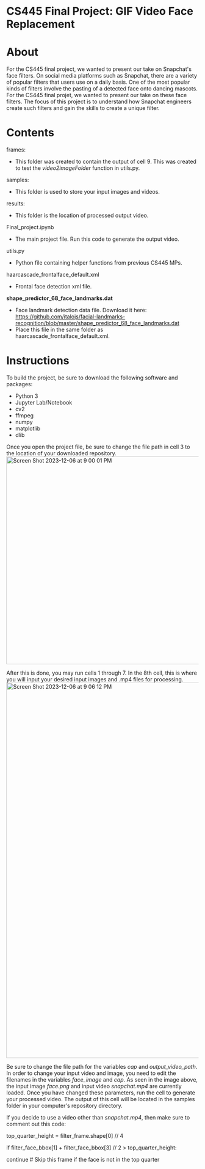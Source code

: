 # CS445 Final Project: GIF Video Face Replacement

# About
For the CS445 final project, we wanted to present our take on Snapchat's face filters. 
On social media platforms such as Snapchat, there are a variety of popular filters that users use on a daily basis. One of the most popular kinds of filters involve the pasting of a detected face onto dancing mascots. For the CS445 final projet, we wanted to present our take on these face filters. The focus of this project is to understand how Snapchat engineers create such filters and gain the skills to create a unique filter.

# Contents
frames:
 - This folder was created to contain the output of cell 9. This was created to test the *video2imageFolder* function in utils.py.

samples:
 - This folder is used to store your input images and videos.

results:
 - This folder is the location of processed output video.
   
Final_project.ipynb
 - The main project file. Run this code to generate the output video.
   
utils.py
 - Python file containing helper functions from previous CS445 MPs.
   
haarcascade_frontalface_default.xml
 - Frontal face detection xml file.
   
**shape_predictor_68_face_landmarks.dat**
 - Face landmark detection data file. Download it here: https://github.com/italojs/facial-landmarks-recognition/blob/master/shape_predictor_68_face_landmarks.dat
 - Place this file in the same folder as haarcascade_frontalface_default.xml.

# Instructions
To build the project, be sure to download the following software and packages:
 - Python 3
 - Jupyter Lab/Notebook
 - cv2
 - ffmpeg
 - numpy
 - matplotlib
 - dlib

Once you open the project file, be sure to change the file path in cell 3 to the location of your downloaded repository.
<img width="544" alt="Screen Shot 2023-12-06 at 9 00 01 PM" src="https://github.com/phan603/CS445-final-project/assets/87063643/3f1eed54-448f-4efc-891d-c07cd8a0fd9b">

After this is done, you may run cells 1 through 7. In the 8th cell, this is where you will input your desired input images and .mp4 files for processing. 
<img width="983" alt="Screen Shot 2023-12-06 at 9 06 12 PM" src="https://github.com/phan603/CS445-final-project/assets/87063643/6017b52e-455d-42ee-a11b-fba223e39591">

Be sure to change the file path for the variables *cap* and *output_video_path*. In order to change your input video and image, you need to edit the filenames in the variables *face_image* and *cap*. As seen in the image above, the input image *face.png* and input video *snapchat.mp4* are currently loaded. Once you have changed these parameters, run the cell to generate your processed video. The output of this cell will be located in the samples folder in your computer's repository directory.

If you decide to use a video other than *snapchat.mp4*, then make sure to comment out this code:

top_quarter_height = filter_frame.shape[0] // 4 

if filter_face_bbox[1] + filter_face_bbox[3] // 2 > top_quarter_height:

continue  # Skip this frame if the face is not in the top quarter
